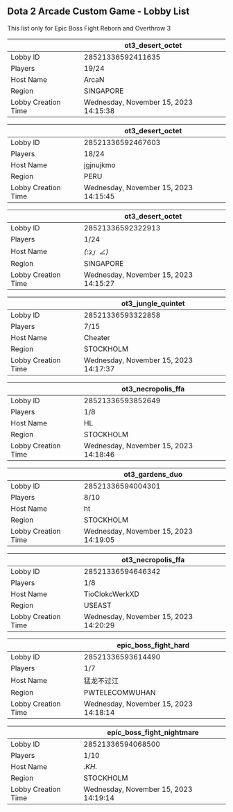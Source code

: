 ## Dota 2 Arcade Custom Game - Lobby List

This list only for Epic Boss Fight Reborn and Overthrow 3

|  | ot3_desert_octet |
| ------ | ------ |
| Lobby ID | 28521336592411635 |
| Players | 19/24 |
| Host Name | ArcaN |
| Region | SINGAPORE |
| Lobby Creation Time | Wednesday, November 15, 2023 14:15:38 |


|  | ot3_desert_octet |
| ------ | ------ |
| Lobby ID | 28521336592467603 |
| Players | 18/24 |
| Host Name | jgjnujkmo |
| Region | PERU |
| Lobby Creation Time | Wednesday, November 15, 2023 14:15:45 |


|  | ot3_desert_octet |
| ------ | ------ |
| Lobby ID | 28521336592322913 |
| Players | 1/24 |
| Host Name | _(:з」∠)_ |
| Region | SINGAPORE |
| Lobby Creation Time | Wednesday, November 15, 2023 14:15:27 |


|  | ot3_jungle_quintet |
| ------ | ------ |
| Lobby ID | 28521336593322858 |
| Players | 7/15 |
| Host Name | Cheater |
| Region | STOCKHOLM |
| Lobby Creation Time | Wednesday, November 15, 2023 14:17:37 |


|  | ot3_necropolis_ffa |
| ------ | ------ |
| Lobby ID | 28521336593852649 |
| Players | 1/8 |
| Host Name | HL |
| Region | STOCKHOLM |
| Lobby Creation Time | Wednesday, November 15, 2023 14:18:46 |


|  | ot3_gardens_duo |
| ------ | ------ |
| Lobby ID | 28521336594004301 |
| Players | 8/10 |
| Host Name | ht |
| Region | STOCKHOLM |
| Lobby Creation Time | Wednesday, November 15, 2023 14:19:05 |


|  | ot3_necropolis_ffa |
| ------ | ------ |
| Lobby ID | 28521336594646342 |
| Players | 1/8 |
| Host Name | TioClokcWerkXD |
| Region | USEAST |
| Lobby Creation Time | Wednesday, November 15, 2023 14:20:29 |


|  | epic_boss_fight_hard |
| ------ | ------ |
| Lobby ID | 28521336593614490 |
| Players | 1/7 |
| Host Name | 猛龙不过江 |
| Region | PWTELECOMWUHAN |
| Lobby Creation Time | Wednesday, November 15, 2023 14:18:14 |


|  | epic_boss_fight_nightmare |
| ------ | ------ |
| Lobby ID | 28521336594068500 |
| Players | 1/10 |
| Host Name | _.KH._ |
| Region | STOCKHOLM |
| Lobby Creation Time | Wednesday, November 15, 2023 14:19:14 |



